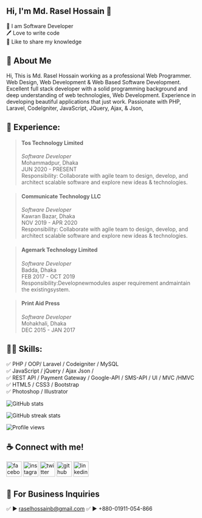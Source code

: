 ## Hi, I'm Md. Rasel Hossain 👋
<p>
👑 I am Software Developer <br> 
🖊️ Love to write code <br> 
🎤 Like to share my knowledge </p> 

## 🚀 About Me
Hi, This is Md. Rasel Hossain working as a professional Web Programmer. Web Design, Web Development & Web Based Software Development.
Excellent full stack developer with a solid programming background and deep understanding of web technologies, Web Development. Experience in developing beautiful applications that just work. Passionate with PHP, Laravel, CodeIgniter, JavaScript, JQuery, Ajax, & Json,

## 💼 Experience: 
> ####  __Tos Technology Limited__
> _Software Developer_<br>
> Mohammadpur, Dhaka <br>
> JUN 2020 - PRESENT<br>
> Responsibility: Collaborate with agile team to design, develop,
and architect scalable software and explore new ideas &
technologies.

> ####  __Communicate Technology LLC__
> _Software Developer_<br>
> Kawran Bazar, Dhaka <br>
> NOV 2019 - APR 2020<br>
> Responsibility: Collaborate with agile team to
design, develop, and architect scalable software
and explore new ideas & technologies.

> ####  __Agemark Technology Limited__
> _Software Developer_<br>
> Badda, Dhaka <br>
> FEB 2017 - OCT 2019<br>
> Responsibility:Developnewmodules asper
requirement andmaintain the existingsystem.

> ####  __Print Aid Press__
> _Software Developer_<br>
> Mohakhali, Dhaka <br>
> DEC 2015 - JAN 2017<br>

## 👨‍💻 Skills: 
✅ PHP / OOP/ Laravel / Codeigniter / MySQL<br>
✅ JavaScript / jQuery / Ajax Json / <br>
✅ REST API / Payment Gateway /  Google-API / SMS-API / UI / MVC /HMVC<br>
✅ HTML5 / CSS3 / Bootstrap <br>
✅ Photoshop / Illustrator <br>






![GitHub stats](https://github-readme-stats.vercel.app/api?username=itbdrasel&show_icons=true&count_private=true)  



![GitHub streak stats](https://streak-stats.demolab.com/?user=itbdrasel)  

![Profile views](https://gpvc.arturio.dev/itbdrasel)  



## ☕ Connect with me!
[<img src='https://camo.githubusercontent.com/2d1ffa69dd491ebeca01b2098cf8233dd09950ff5895abccd5b455ca442abc59/68747470733a2f2f696d672e736869656c64732e696f2f62616467652f46616365626f6f6b2d3138373746323f7374796c653d666f722d7468652d6261646765266c6f676f3d66616365626f6f6b266c6f676f436f6c6f723d7768697465' alt='facebook' height='40'>](https://www.facebook.com/raselhossinit)  [<img src='https://camo.githubusercontent.com/b3d4671768bd0f9b6c8f410a25a96e0c5a4d135208d8910461e986f97e7985ab/68747470733a2f2f696d672e736869656c64732e696f2f62616467652f496e7374616772616d2d4534343035463f7374796c653d666f722d7468652d6261646765266c6f676f3d696e7374616772616d266c6f676f436f6c6f723d7768697465' alt='instagram' height='40'>](https://www.instagram.com/raselhossinit/)  [<img src='https://camo.githubusercontent.com/5d03c86f6a75f7cbe80d135d9162fbf6dc46a31253cf30a8e9bb8279b4d574d3/68747470733a2f2f696d672e736869656c64732e696f2f62616467652f547769747465722d3144413146323f7374796c653d666f722d7468652d6261646765266c6f676f3d74776974746572266c6f676f436f6c6f723d7768697465' alt='twitter' height='40'>](https://twitter.com/raselhossinit)  [<img src='https://camo.githubusercontent.com/bd2bd127c104ba5c98bb12c70801b075aee1f040009089510f69554300e7ff41/68747470733a2f2f696d672e736869656c64732e696f2f62616467652f4769742d4630353033323f7374796c653d666f722d7468652d6261646765266c6f676f3d676974266c6f676f436f6c6f723d7768697465' alt='github' height='40'>](https://github.com/itbdrasel)  [<img src='https://camo.githubusercontent.com/a80d00f23720d0bc9f55481cfcd77ab79e141606829cf16ec43f8cacc7741e46/68747470733a2f2f696d672e736869656c64732e696f2f62616467652f4c696e6b6564496e2d3030373742353f7374796c653d666f722d7468652d6261646765266c6f676f3d6c696e6b6564696e266c6f676f436f6c6f723d7768697465' alt='linkedin' height='40'>](https://www.linkedin.com/in/raselhossinit/)  



## 📧 For Business Inquiries 
✅  ► raselhossainb@gmail.com
✅  ► +880-01911-054-866
